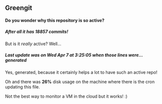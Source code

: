 ## Greengit

#### Do you wonder why this repository is so active?

##### After all it has 18857 commits!

But is it *really* active? Well...

##### Last update was on Wed Apr 7 at 3:25:05 when those lines were... generated

Yes, generated, because it certainly helps a lot to have such an active repo!

Oh and there was **26%** disk usage on the machine
where there is the cron updating this file.

Not the best way to monitor a VM in the cloud but it works! :)
